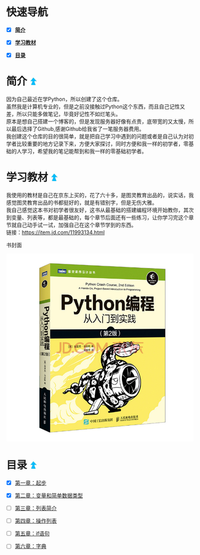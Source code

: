 # 快速导航

- [x] **[简介](https://github.com/xiaowen-king/Python#%E7%AE%80%E4%BB%8B--)**

- [x] **[学习教材](https://github.com/xiaowen-king/Python#%E5%AD%A6%E4%B9%A0%E6%95%99%E6%9D%90--)**

- [x] **[目录](https://github.com/xiaowen-king/Python#%E7%9B%AE%E5%BD%95--)**

# 简介 [ ![返回顶部](images/top.png)](https://github.com/xiaowen-king/Python#%E5%BF%AB%E9%80%9F%E5%AF%BC%E8%88%AA)

因为自己最近在学Python，所以创建了这个仓库。<br>
虽然我是计算机专业的，但是之前没接触过Python这个东西，而且自己记性又差，所以只能多做笔记，毕竟好记性不如烂笔头。<br>
原本是想自己搭建一个博客的，但是发现服务器好像有点贵，底带宽的又太慢，所以最后选择了Github,感谢Github给我省了一笔服务器费用。<br>
我创建这个仓库的目的很简单，就是把自己学习中遇到的问题或者是自己认为对初学者比较重要的地方记录下来，方便大家探讨，同时方便和我一样的初学者，零基础的人学习，希望我的笔记能帮到和我一样的零基础初学者。
 
# 学习教材 [ ![返回顶部](images/top.png)](https://github.com/xiaowen-king/Python#%E5%BF%AB%E9%80%9F%E5%AF%BC%E8%88%AA)

我使用的教材是自己在京东上买的，花了六十多，是图灵教育出品的，说实话，我感觉图灵教育出品的书都挺好的，就是有错别字，但是无伤大雅。<br>
我自己感觉这本书对初学者很友好，这书从最基础的搭建编程环境开始教你，其次到变量、列表等，都是最基础的，每个章节后面还有一些练习，让你学习完这个章节就自己动手试一试，加强自己在这个章节学到的东西。<br>
链接：https://item.jd.com/11993134.html

书封面

![教材封面](/images/fm.jpg)

# 目录 [ ![返回顶部](images/top.png)](https://github.com/xiaowen-king/Python#%E5%BF%AB%E9%80%9F%E5%AF%BC%E8%88%AA)

- [x] [第一章：起步](https://github.com/xiaowen-king/Python/blob/main/%E7%AC%AC%E4%B8%80%E7%AB%A0%EF%BC%9A%E8%B5%B7%E6%AD%A5.md)

- [x] [第二章：变量和简单数据类型](https://github.com/xiaowen-king/Python/blob/main/%E7%AC%AC%E4%BA%8C%E7%AB%A0%EF%BC%9A%E5%8F%98%E9%87%8F%E5%92%8C%E7%AE%80%E5%8D%95%E6%95%B0%E6%8D%AE%E7%B1%BB%E5%9E%8B.md)

- [ ] [第三章：列表简介](https://github.com/xiaowen-king/Python/blob/main/%E7%AC%AC%E4%B8%89%E7%AB%A0%EF%BC%9A%E5%88%97%E8%A1%A8%E7%AE%80%E4%BB%8B.md)

- [ ] [第四章：操作列表](https://github.com/xiaowen-king/Python/blob/main/%E7%AC%AC%E5%9B%9B%E7%AB%A0%EF%BC%9A%E6%93%8D%E4%BD%9C%E5%88%97%E8%A1%A8.md)

- [ ] [第五章：if语句](https://github.com/xiaowen-king/Python/blob/main/%E7%AC%AC%E4%BA%94%E7%AB%A0%EF%BC%9Aif%E8%AF%AD%E5%8F%A5.md)

- [ ] [第六章：字典](https://github.com/xiaowen-king/Python/blob/main/%E7%AC%AC%E5%85%AD%E7%AB%A0%EF%BC%9A%E5%AD%97%E5%85%B8.md)
